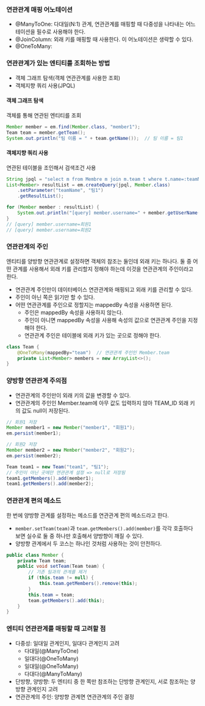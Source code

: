 ### 연관관계 매핑 어노테이션
- @ManyToOne: 다대일(N:1) 관계, 연관관계를 매핑할 때 다중성을 나타내는 어느테이션을 필수로 사용해야 한다.
- @JoinColumn: 외래 키를 매핑할 때 사용한다. 이 어노테이션은 생략할 수 있다.
- @OneToMany: 

### 연관관계가 있는 엔티티를 조회하는 방법
- 객체 그래프 탐색(객체 연관관계를 사용한 조회)
- 객체지향 쿼리 사용(JPQL)

#### 객체 그래프 탐색
객체를 통해 연관된 엔티티를 조회
```java
Member member = em.find(Member.class, "member1");
Team team = member.getTeam();
System.out.println("팀 이름 = " + team.getName());  // 팀 이름 = 팀1
```

#### 객체지향 쿼리 사용
연관된 테이블을 조인해서 검색조건 사용
```java
String jpql = "select m from Membre m join m.team t where t.name=:teamName";
List<Member> resultList = em.createQuery(jpql, Member.class)
    .setParameter("teamName", "팀1")
    .getResultList();

for (Member member : resultList) {
    System.out.println("[query] member.username=" + member.getUserName());
}
// [query] member.username=회원1
// [query] member.username=회원2
```

### 연관관계의 주인
엔티티를 양방향 연관관계로 설정하면 객체의 참조는 둘인데 외래 키는 하나다.
둘 중 어떤 관계를 사용해서 외래 키를 관리할지 정해야 하는데 이것을 연관관계의 주인이라고 한다.
- 연관관계 주인만이 데이터베이스 연관관계와 매핑되고 외래 키를 관리할 수 있다.
- 주인이 아닌 쪽은 읽기만 할 수 있다.
- 어떤 연관관계를 주인으로 정할지는 mappedBy 속성을 사용하면 된다.
  - 주인은 mappedBy 속성을 사용하지 않는다.
  - 주인이 아니면 mappedBy 속성을 사용해 속성의 값으로 연관관계 주인을 지정해야 한다.
  - 연관관계 주인은 테이블에 외래 키가 있는 곳으로 정해야 한다.
```java
class Team {
    @OneToMany(mappedBy="team")  // 연관관계 주인인 Member.team
    private List<Member> members = new ArrayList<>();
}
```

### 양방향 연관관계 주의점
- 연관관계의 주인만이 외래 키의 값을 변경할 수 있다.
- 연관관계의 주인인 Member.team에 아무 값도 입력하지 않아 TEAM_ID 외래 키의 값도 null이 저장된다.
```java
// 회원1 저장
Member member1 = new Member("member1", "회원1");
em.persist(member1);

// 회원2 저장
Member member2 = new Member("member2", "회원2");
em.persist(member2);

Team team1 = new Team("team1", "팀1");
// 주인이 아닌 곳에만 연관관계 설정 => null로 저장됨
team1.getMembers().add(member1);
team1.getMembers().add(member2);
```

### 연관관계 편의 메소드
한 번에 양방향 관계를 설정하는 메소드를 연관관계 편의 메소드라고 한다.
- ```member.setTeam(team)```과 ```team.getMembers().add(member)```를 각각 호출하다 보면 실수로 둘 중 하나만 호출해서 양방향이 깨질 수 있다.
- 양방향 관계에서 두 코스는 하나인 것처럼 사용하는 것이 안전하다.
```java
public class Member {
    private Team team;
    public void setTeam(Team team) {
        // 기존 팀과의 관계를 제거
        if (this.team != null) {
            this.team.getMembers().remove(this);
        }
        this.team = team;
        team.getMembers().add(this);
    }
}
```

### 엔티티 연관관계를 매핑할 때 고려할 점
- 다중성: 일대일 관계인지, 일대다 관계인지 고려
  - 다대일(@ManyToOne)
  - 일대다(@OneToMany)
  - 일대일(@OneToMany)
  - 다대다(@ManyToMany)
- 단방향, 양방향: 두 엔티티 중 한 쪽만 참조하는 단방향 관계인지, 서로 참조하는 양방향 관계인지 고려
- 연관관계의 주인: 양방향 관계면 연관관계의 주인 결정
